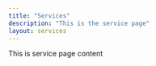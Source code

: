 ```yaml
---
title: "Services"
description: "This is the service page"
layout: services
---
```


This is service page content